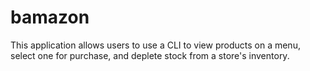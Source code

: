 # bamazon

This application allows users to use a CLI to view products on a menu, select one for purchase, and deplete stock from a store's inventory. 